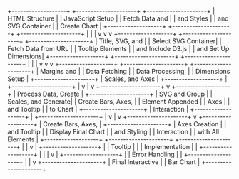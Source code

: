 +-------------------+          +---------------------+        +---------------------+
| HTML Structure    |          | JavaScript Setup   |        | Fetch Data and       |
| and Styles        |          | and SVG Container  |        | Create Chart         |
+-------------------+          +---------------------+        +---------------------+
          |                            |                              |
          v                            v                              v
+-------------------+          +---------------------+        +---------------------+
| Title, SVG, and   |          | Select SVG Container|        | Fetch Data from URL  |
| Tooltip Elements  |          | and Include D3.js  |        | and Set Up Dimensions|
+-------------------+          +---------------------+        +---------------------+
          |                            |                              |
          v                            v                              v
+-------------------+          +---------------------+        +---------------------+
| Margins and        |         | Data Fetching         |       | Data Processing,      |
| Dimensions Setup   |         +---------------------+       | Scales, and Axes      |
+-------------------+                    |                   +---------------------+
          |                              v                              |
          v                    +---------------------+                  v
+-------------------+          | Process Data, Create |        +---------------------+
| SVG and Group      |          | Scales, and Generate|        | Create Bars, Axes,   |
| Element Appended   |          | Axes                  |        | and Tooltip          |
| to Chart           |          +---------------------+        | Interaction          |
+-------------------+                    |                   +---------------------+
          |                              v                              |
          v                    +---------------------+                  v
+-------------------+          | Create Bars, Axes,   |        +---------------------+
| Axes Creation      |          | and Tooltip          |        | Display Final Chart  |
| and Styling        |          | Interaction          |        | with All Elements    |
+-------------------+          +---------------------+        +---------------------+
          |                                                         |
          v                                                         |
+-------------------+                                                |
| Tooltip            |                                                |
| Implementation    |                                                |
+-------------------+                                                |
          |                                                         |
          v                                                         |
+-------------------+                                                |
| Error Handling    |                                                |
+-------------------+                                                |
                                                                       |
                                                                       v
                                                              +---------------------+
                                                              | Final Interactive   |
                                                              | Bar Chart           |
                                                              +---------------------+
